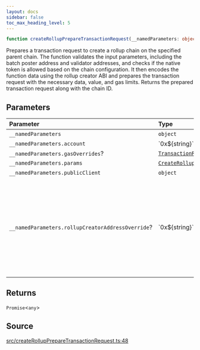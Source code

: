```yaml
---
layout: docs
sidebar: false
toc_max_heading_level: 5
---
```


```ts
function createRollupPrepareTransactionRequest(__namedParameters: object): Promise<any>;
```

Prepares a transaction request to create a rollup chain on the specified
parent chain. The function validates the input parameters, including the
batch poster address and validator addresses, and checks if the native token
is allowed based on the chain configuration. It then encodes the function
data using the rollup creator ABI and prepares the transaction request with
the necessary data, value, and gas limits. Returns the prepared transaction
request along with the chain ID.

## Parameters

| Parameter                                         | Type                                                                                                        | Description                                                                                                                           |
| :------------------------------------------------ | :---------------------------------------------------------------------------------------------------------- | :------------------------------------------------------------------------------------------------------------------------------------ |
| `__namedParameters`                               | `object`                                                                                                    | -                                                                                                                                     |
| `__namedParameters.account`                       | \`0x$\{string\}\`                                                                                           | -                                                                                                                                     |
| `__namedParameters.gasOverrides`?                 | [`TransactionRequestGasOverrides`](../../utils/gasOverrides/type-aliases/TransactionRequestGasOverrides.md) | -                                                                                                                                     |
| `__namedParameters.params`                        | [`CreateRollupParams`](../../types/createRollupTypes/type-aliases/CreateRollupParams.md)                    | -                                                                                                                                     |
| `__namedParameters.publicClient`                  | `object`                                                                                                    | -                                                                                                                                     |
| `__namedParameters.rollupCreatorAddressOverride`? | \`0x$\{string\}\`                                                                                           | Specifies a custom address for the RollupCreator. By default, the address will be automatically detected based on the provided chain. |

## Returns

`Promise`\<`any`\>

## Source

[src/createRollupPrepareTransactionRequest.ts:48](https://github.com/OffchainLabs/arbitrum-orbit-sdk/blob/9d5595a042e42f7d6b9af10a84816c98ea30f330/src/createRollupPrepareTransactionRequest.ts#L48)
